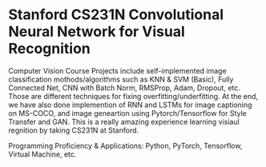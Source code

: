 # Stanford CS231N Convolutional Neural Network for Visual Recognition
Computer Vision Course Projects include self-implemented image classification mothods/algorithms such as KNN & SVM (Basic), Fully Connected Net, CNN with Batch Norm, RMSProp, Adam, Dropout, etc. Those are different techniques for fixing overfitting/underfitting. At the end, we have also done implemention of RNN and LSTMs for image captioning on MS-COCO, and image geneartion using Pytorch/Tensorflow for Style Transfer and GAN. This is a really amazing experience learning visiaul regnition by taking CS231N at Stanford.

Programming Proficiency & Applications: Python, PyTorch, Tensorflow, Virtual Machine, etc.
